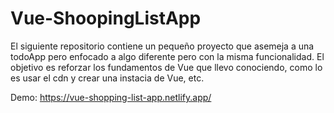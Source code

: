 # Vue-ShoopingListApp
El siguiente repositorio contiene un pequeño proyecto que asemeja a una todoApp pero enfocado a algo diferente pero con la misma funcionalidad. El objetivo es reforzar los fundamentos de Vue que llevo conociendo, como lo es usar el cdn y crear una instacia de Vue, etc.

Demo: https://vue-shopping-list-app.netlify.app/
